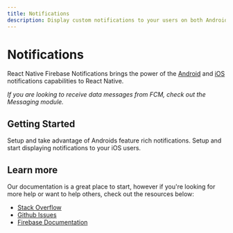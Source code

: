 ```yaml
---
title: Notifications
description: Display custom notifications to your users on both Android & iOS.
---
```


# Notifications

React Native Firebase Notifications brings the power of the [Android](https://developer.android.com/guide/topics/ui/notifiers/notifications)
and [iOS](https://developer.apple.com/design/human-interface-guidelines/ios/system-capabilities/notifications/) notifications
capabilities to React Native. 

*If you are looking to receive data messages from FCM, check out the Messaging module.* 

## Getting Started

<Grid columns="2">
	<Block
		icon="android"
		color="#7DC45D"
		title="Android Quick Start"
		to="/android"
	>
    Setup and take advantage of Androids feature rich notifications.
	</Block>
	<Block
		icon="phone_iphone"
		color="#333333"
		title="iOS Quick Start"
		to="/ios"
	>
	  Setup and start displaying notifications to your iOS users.
	</Block>
</Grid>

## Learn more

Our documentation is a great place to start, however if you're looking for more help or want to help others,
check out the resources below:

- [Stack Overflow](https://stackoverflow.com/questions/tagged/react-native-firebase-notifications)
- [Github Issues](https://github.com/invertase/react-native-firebase/issues?utf8=%E2%9C%93&q=is%3Aissue+sort%3Aupdated-desc+label%3Anotifications+)
- [Firebase Documentation](https://firebase.google.com/docs/perf-mon?utm_source=invertase&utm_medium=react-native-firebase&utm_campaign=notifications)

